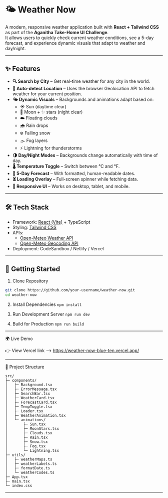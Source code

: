 # 🌤️ Weather Now

A modern, responsive weather application built with **React + Tailwind CSS** as part of the **Aganitha Take-Home UI Challenge**.  
It allows users to quickly check current weather conditions, see a 5-day forecast, and experience dynamic visuals that adapt to weather and day/night.
_____________________________________________________________________________________________________________________________________________________________________________________________________________________

## ✨ Features

- **🔍 Search by City** – Get real-time weather for any city in the world.
- **📍 Auto-detect Location** – Uses the browser Geolocation API to fetch weather for your current position.
- **🌤️ Dynamic Visuals** – Backgrounds and animations adapt based on:
  - ☀️ Sun (daytime clear)
  - 🌙 Moon + ✨ stars (night clear)
  - ☁️ Floating clouds
  - 🌧️ Rain drops
  - ❄️ Falling snow
  - 🌫️ Fog layers
  - ⚡ Lightning for thunderstorms
- **🌗 Day/Night Modes** – Backgrounds change automatically with time of day.
- **🌡️ Temperature Toggle** – Switch between °C and °F.
- **📅 5-Day Forecast** – With formatted, human-readable dates.
- **⏳ Loading Overlay** – Full-screen spinner while fetching data.
- **📱 Responsive UI** – Works on desktop, tablet, and mobile.
_____________________________________________________________________________________________________________________________________________________________________________________________________________________

## 🛠️ Tech Stack

- Framework: [React (Vite)](https://vitejs.dev/) + TypeScript
- Styling: [Tailwind CSS](https://tailwindcss.com/)
- APIs:
  - [Open-Meteo Weather API](https://open-meteo.com/)
  - [Open-Meteo Geocoding API](https://open-meteo.com/en/docs/geocoding-api)
- Deployment: CodeSandbox / Netlify / Vercel
_____________________________________________________________________________________________________________________________________________________________________________________________________________________

## 🚀 Getting Started
1. Clone Repository
```bash
git clone https://github.com/your-username/weather-now.git
cd weather-now
```
2. Install Dependencies 
```npm install```

3. Run Development Server 
```npm run dev```

4. Build for Production 
```npm run build```

_____________________________________________________________________________________________________________________________________________________________________________________________________________________

🌍 Live Demo

👉 View Vercel link -->  https://weather-now-blue-ten.vercel.app/
_____________________________________________________________________________________________________________________________________________________________________________________________________________________

📖 Project Structure
```
src/
├─ components/
│   ├─ Background.tsx
│   ├─ ErrorMessage.tsx
│   ├─ SearchBar.tsx
│   ├─ WeatherCard.tsx
│   ├─ ForecastCard.tsx
│   ├─ TempToggle.tsx
│   ├─ Loader.tsx
│   ├─ WeatherAnimation.tsx
│   └─ animations/
│       ├─ Sun.tsx
│       ├─ MoonStars.tsx
│       ├─ Clouds.tsx
│       ├─ Rain.tsx
│       ├─ Snow.tsx
│       ├─ Fog.tsx
│       └─ Lightning.tsx
├─ utils/
│   ├─ weatherMaps.ts
│   ├─ weatherLabels.ts
│   ├─ formatDate.ts
│   └─ weatherCodes.ts
├─ App.tsx
├─ main.tsx
└─ index.css
```
_____________________________________________________________________________________________________________________________________________________________________________________________________________________




